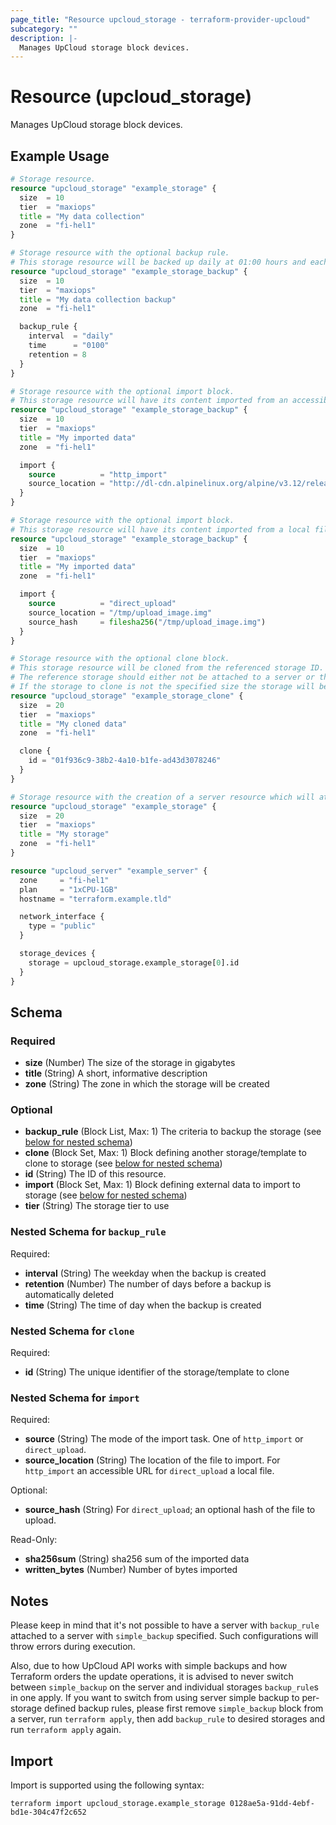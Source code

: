 ```yaml
---
page_title: "Resource upcloud_storage - terraform-provider-upcloud"
subcategory: ""
description: |-
  Manages UpCloud storage block devices.
---
```

# Resource (upcloud_storage)
Manages UpCloud storage block devices.
## Example Usage
```terraform
# Storage resource.
resource "upcloud_storage" "example_storage" {
  size  = 10
  tier  = "maxiops"
  title = "My data collection"
  zone  = "fi-hel1"
}

# Storage resource with the optional backup rule. 
# This storage resource will be backed up daily at 01:00 hours and each backup will be retained for 8 days.
resource "upcloud_storage" "example_storage_backup" {
  size  = 10
  tier  = "maxiops"
  title = "My data collection backup"
  zone  = "fi-hel1"

  backup_rule {
    interval  = "daily"
    time      = "0100"
    retention = 8
  }
}

# Storage resource with the optional import block. 
# This storage resource will have its content imported from an accessible website:
resource "upcloud_storage" "example_storage_backup" {
  size  = 10
  tier  = "maxiops"
  title = "My imported data"
  zone  = "fi-hel1"

  import {
    source          = "http_import"
    source_location = "http://dl-cdn.alpinelinux.org/alpine/v3.12/releases/x86/alpine-standard-3.12.0-x86.iso"
  }
}

# Storage resource with the optional import block. 
# This storage resource will have its content imported from a local file:
resource "upcloud_storage" "example_storage_backup" {
  size  = 10
  tier  = "maxiops"
  title = "My imported data"
  zone  = "fi-hel1"

  import {
    source          = "direct_upload"
    source_location = "/tmp/upload_image.img"
    source_hash     = filesha256("/tmp/upload_image.img")
  }
}

# Storage resource with the optional clone block. 
# This storage resource will be cloned from the referenced storage ID. 
# The reference storage should either not be attached to a server or that server be stopped. 
# If the storage to clone is not the specified size the storage will be resized after cloning.
resource "upcloud_storage" "example_storage_clone" {
  size  = 20
  tier  = "maxiops"
  title = "My cloned data"
  zone  = "fi-hel1"

  clone {
    id = "01f936c9-38b2-4a10-b1fe-ad43d3078246"
  }
}

# Storage resource with the creation of a server resource which will attach the created storage resource.
resource "upcloud_storage" "example_storage" {
  size  = 20
  tier  = "maxiops"
  title = "My storage"
  zone  = "fi-hel1"
}

resource "upcloud_server" "example_server" {
  zone     = "fi-hel1"
  plan     = "1xCPU-1GB"
  hostname = "terraform.example.tld"

  network_interface {
    type = "public"
  }

  storage_devices {
    storage = upcloud_storage.example_storage[0].id
  }
}
```
<!-- schema generated by tfplugindocs -->
## Schema

### Required

- **size** (Number) The size of the storage in gigabytes
- **title** (String) A short, informative description
- **zone** (String) The zone in which the storage will be created

### Optional

- **backup_rule** (Block List, Max: 1) The criteria to backup the storage (see [below for nested schema](#nestedblock--backup_rule))
- **clone** (Block Set, Max: 1) Block defining another storage/template to clone to storage (see [below for nested schema](#nestedblock--clone))
- **id** (String) The ID of this resource.
- **import** (Block Set, Max: 1) Block defining external data to import to storage (see [below for nested schema](#nestedblock--import))
- **tier** (String) The storage tier to use

<a id="nestedblock--backup_rule"></a>
### Nested Schema for `backup_rule`

Required:

- **interval** (String) The weekday when the backup is created
- **retention** (Number) The number of days before a backup is automatically deleted
- **time** (String) The time of day when the backup is created


<a id="nestedblock--clone"></a>
### Nested Schema for `clone`

Required:

- **id** (String) The unique identifier of the storage/template to clone


<a id="nestedblock--import"></a>
### Nested Schema for `import`

Required:

- **source** (String) The mode of the import task. One of `http_import` or `direct_upload`.
- **source_location** (String) The location of the file to import. For `http_import` an accessible URL for `direct_upload` a local file.

Optional:

- **source_hash** (String) For `direct_upload`; an optional hash of the file to upload.

Read-Only:

- **sha256sum** (String) sha256 sum of the imported data
- **written_bytes** (Number) Number of bytes imported

## Notes
Please keep in mind that it's not possible to have a server with `backup_rule` attached to a server with `simple_backup` specified.
Such configurations will throw errors during execution.

Also, due to how UpCloud API works with simple backups and how Terraform orders the update operations, it is advised to never switch between `simple_backup` on the server and individual storages `backup_rule`s in one apply.
If you want to switch from using server simple backup to per-storage defined backup rules, please first remove `simple_backup` block from a server, run `terraform apply`, then add `backup_rule` to desired storages and run `terraform apply` again.

## Import
Import is supported using the following syntax:
```shell
terraform import upcloud_storage.example_storage 0128ae5a-91dd-4ebf-bd1e-304c47f2c652
```
